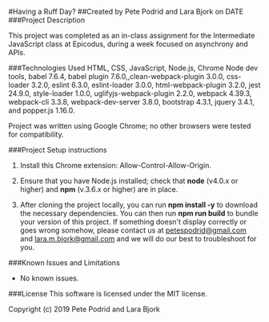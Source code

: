 <!-- correct project name in package.json and webpack.config -->

#Having a Ruff Day?
##Created by Pete Podrid and Lara Bjork on DATE
###Project Description

This project was completed as an in-class assignment for the Intermediate JavaScript class at Epicodus, during a week focused on asynchrony and APIs.


###Technologies Used
HTML, CSS, JavaScript, Node.js, Chrome Node dev tools, babel 7.6.4, babel plugin 7.6.0,,clean-webpack-plugin 3.0.0, css-loader 3.2.0, eslint 6.3.0, eslint-loader 3.0.0, html-webpack-plugin 3.2.0, jest 24.9.0, style-loader 1.0.0, uglifyjs-webpack-plugin 2.2.0, webpack 4.39.3, webpack-cli 3.3.8, webpack-dev-server 3.8.0, bootstrap 4.3.1, jquery 3.4.1, and popper.js 1.16.0.

Project was written using Google Chrome; no other browsers were tested for compatibility.

###Project Setup instructions
1. Install this Chrome extension: Allow-Control-Allow-Origin.

2. Ensure that you have Node.js installed; check that **node** (v4.0.x or higher) and **npm** (v.3.6.x or higher) are in place.
3. After cloning the project locally, you can run **npm install -y** to download the necessary dependencies. You can then run **npm run build** to bundle your version of this project. If something doesn't display correctly or goes wrong somehow, please contact us at <petespodrid@gmail.com> and <lara.m.bjork@gmail.com> and we will do our best to troubleshoot for you.

###Known Issues and Limitations
* No known issues.

###License
This software is licensed under the MIT license.

Copyright (c) 2019 Pete Podrid and Lara Bjork
